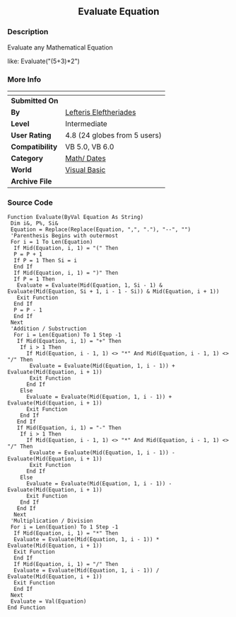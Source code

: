 ﻿<div align="center">

## Evaluate Equation


</div>

### Description

Evaluate any Mathematical Equation

like: Evaluate("(5+3)*2")
 
### More Info
 


<span>             |<span>
---                |---
**Submitted On**   |
**By**             |[Lefteris Eleftheriades](https://github.com/Planet-Source-Code/PSCIndex/blob/master/ByAuthor/lefteris-eleftheriades.md)
**Level**          |Intermediate
**User Rating**    |4.8 (24 globes from 5 users)
**Compatibility**  |VB 5\.0, VB 6\.0
**Category**       |[Math/ Dates](https://github.com/Planet-Source-Code/PSCIndex/blob/master/ByCategory/math-dates__1-37.md)
**World**          |[Visual Basic](https://github.com/Planet-Source-Code/PSCIndex/blob/master/ByWorld/visual-basic.md)
**Archive File**   |[](https://github.com/Planet-Source-Code/lefteris-eleftheriades-evaluate-equation__1-61479/archive/master.zip)





### Source Code

```
Function Evaluate(ByVal Equation As String)
 Dim i&, P%, Si&
 Equation = Replace(Replace(Equation, ",", "."), "--", "")
 'Parenthesis Begins with outermost
 For i = 1 To Len(Equation)
  If Mid(Equation, i, 1) = "(" Then
  P = P + 1
  If P = 1 Then Si = i
  End If
  If Mid(Equation, i, 1) = ")" Then
  If P = 1 Then
   Evaluate = Evaluate(Mid(Equation, 1, Si - 1) & Evaluate(Mid(Equation, Si + 1, i - 1 - Si)) & Mid(Equation, i + 1))
   Exit Function
  End If
  P = P - 1
  End If
 Next
 'Addition / Substruction
  For i = Len(Equation) To 1 Step -1
   If Mid(Equation, i, 1) = "+" Then
    If i > 1 Then
      If Mid(Equation, i - 1, 1) <> "*" And Mid(Equation, i - 1, 1) <> "/" Then
       Evaluate = Evaluate(Mid(Equation, 1, i - 1)) + Evaluate(Mid(Equation, i + 1))
       Exit Function
      End If
    Else
      Evaluate = Evaluate(Mid(Equation, 1, i - 1)) + Evaluate(Mid(Equation, i + 1))
      Exit Function
    End If
   End If
   If Mid(Equation, i, 1) = "-" Then
    If i > 1 Then
      If Mid(Equation, i - 1, 1) <> "*" And Mid(Equation, i - 1, 1) <> "/" Then
       Evaluate = Evaluate(Mid(Equation, 1, i - 1)) - Evaluate(Mid(Equation, i + 1))
       Exit Function
      End If
    Else
      Evaluate = Evaluate(Mid(Equation, 1, i - 1)) - Evaluate(Mid(Equation, i + 1))
      Exit Function
    End If
   End If
  Next
 'Multiplication / Division
 For i = Len(Equation) To 1 Step -1
  If Mid(Equation, i, 1) = "*" Then
  Evaluate = Evaluate(Mid(Equation, 1, i - 1)) * Evaluate(Mid(Equation, i + 1))
  Exit Function
  End If
  If Mid(Equation, i, 1) = "/" Then
  Evaluate = Evaluate(Mid(Equation, 1, i - 1)) / Evaluate(Mid(Equation, i + 1))
  Exit Function
  End If
 Next
 Evaluate = Val(Equation)
End Function
```

